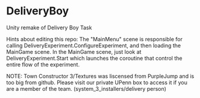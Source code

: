 # DeliveryBoy
Unity remake of Delivery Boy Task

Hints about editing this repo:
The "MainMenu" scene is responsible for calling DeliveryExperiment.ConfigureExperiment, and then loading the MainGame scene.  In the MainGame scene, just look at DeliveryExperiment.Start which launches the coroutine that control the entire flow of the experiment.

NOTE:
Town Constructor 3/Textures was liscensed from PurpleJump and is too big from github.  Please visit our private UPenn box to access it if you are a member of the team. (system_3_installers/delivery person)
